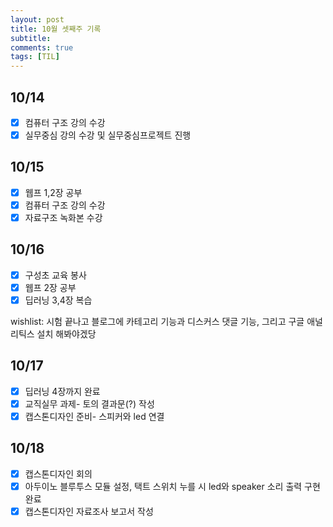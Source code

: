```yaml
---
layout: post
title: 10월 셋째주 기록
subtitle:
comments: true
tags: [TIL]
---
```


## 10/14

- [x] 컴퓨터 구조 강의 수강
- [x] 실무중심 강의 수강 및 실무중심프로젝트 진행

## 10/15

- [x] 웹프 1,2장 공부
- [x] 컴퓨터 구조 강의 수강
- [x] 자료구조 녹화본 수강

## 10/16

- [x] 구성초 교육 봉사
- [x] 웹프 2장 공부
- [x] 딥러닝 3,4장 복습

wishlist: 시험 끝나고 블로그에 카테고리 기능과 디스커스 댓글 기능, 그리고 구글 애널리틱스 설치 해봐야겠당

## 10/17

- [x] 딥러닝 4장까지 완료
- [x] 교직실무 과제- 토의 결과문(?) 작성
- [x] 캡스톤디자인 준비- 스피커와 led 연결

## 10/18 

- [x] 캡스톤디자인 회의
- [x] 아두이노 블루투스 모듈 설정, 택트 스위치 누를 시 led와 speaker 소리 출력 구현 완료
- [x] 캡스톤디자인 자료조사 보고서 작성
